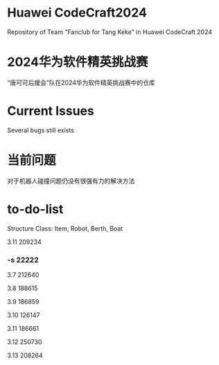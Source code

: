 # Huawei CodeCraft2024
Repository of Team "Fanclub for Tang Keke" in Huawei CodeCraft 2024
# 2024华为软件精英挑战赛
“唐可可后援会”队在2024华为软件精英挑战赛中的仓库

# Current Issues
Several bugs still exists
# 当前问题
对于机器人碰撞问题仍没有很强有力的解决方法
# to-do-list
Structure
Class: Item, Robot, Berth, Boat

3.11 209234

### -s 22222
3.7 212640

3.8 188615

3.9 186859

3.10 126147

3.11 186661

3.12 250730

3.13 208264
